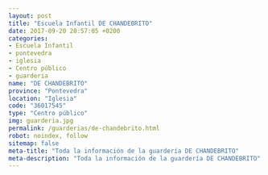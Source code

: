 ```yaml
---
layout: post
title: "Escuela Infantil DE CHANDEBRITO"
date: 2017-09-20 20:57:05 +0200
categories:
- Escuela Infantil
- pontevedra
- iglesia
- Centro público
- guarderia
name: "DE CHANDEBRITO"
province: "Pontevedra"
location: "Iglesia"
code: "36017545"
type: "Centro público"
img: guarderia.jpg
permalink: /guarderias/de-chandebrito.html
robot: noindex, follow
sitemap: false
meta-title: "Toda la información de la guardería DE CHANDEBRITO"
meta-description: "Toda la información de la guardería DE CHANDEBRITO"
---
```


